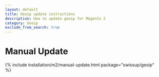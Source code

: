 ```yaml
---
layout: default
title: Geoip update instructions
description: How to update geoip for Magento 2
category: Geoip
exclude_from_search: true
---
```


# Manual Update

{% include installation/m2/manual-update.html package="swissup/geoip" %}
